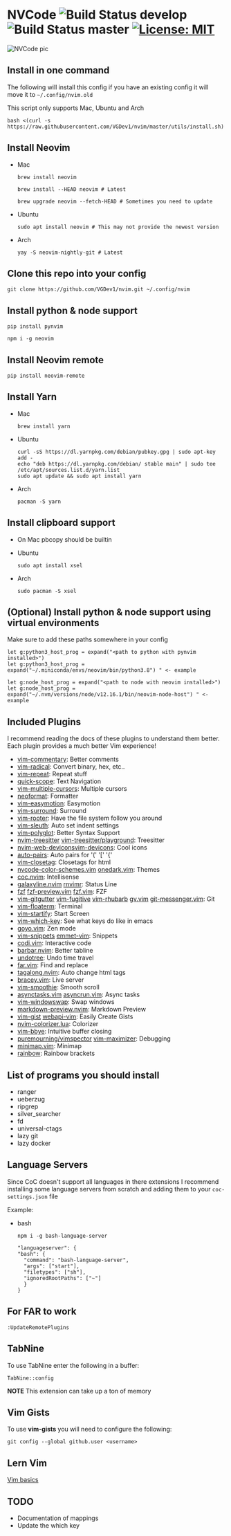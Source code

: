 # NVCode ![Build Status develop](https://img.shields.io/travis/ta4j/ta4j/develop?label=develop) ![Build Status master](https://img.shields.io/travis/ta4j/ta4j/master?label=master) [![License: MIT](https://img.shields.io/badge/License-MIT-brightgreen.svg)](https://opensource.org/licenses/MIT)

![NVCode pic](./utils/images/nvim.png)

## Install in one command

The following will install this config if you have an existing config it will move it to `~/.config/nvim.old`

This script only supports Mac, Ubuntu and Arch

```
bash <(curl -s https://raw.githubusercontent.com/VGDev1/nvim/master/utils/install.sh)
```

## Install Neovim

- Mac

  ```
  brew install neovim

  brew install --HEAD neovim # Latest

  brew upgrade neovim --fetch-HEAD # Sometimes you need to update
  ```

- Ubuntu

  ```
  sudo apt install neovim # This may not provide the newest version
  ```

- Arch

  ```
  yay -S neovim-nightly-git # Latest
  ```

## Clone this repo into your config

```
git clone https://github.com/VGDev1/nvim.git ~/.config/nvim
```

## Install python & node support

```
pip install pynvim
```

```
npm i -g neovim
```

## Install Neovim remote

```
pip install neovim-remote
```

## Install Yarn

- Mac

  ```
  brew install yarn
  ```

- Ubuntu

  ```
  curl -sS https://dl.yarnpkg.com/debian/pubkey.gpg | sudo apt-key add -
  echo "deb https://dl.yarnpkg.com/debian/ stable main" | sudo tee /etc/apt/sources.list.d/yarn.list
  sudo apt update && sudo apt install yarn
  ```

- Arch

  ```
  pacman -S yarn
  ```

## Install clipboard support

- On Mac pbcopy should be builtin

- Ubuntu

  ```
  sudo apt install xsel
  ```

- Arch

  ```
  sudo pacman -S xsel
  ```

## (Optional) Install python & node support using virtual environments

Make sure to add these paths somewhere in your config

```
let g:python3_host_prog = expand("<path to python with pynvim installed>")
let g:python3_host_prog = expand("~/.miniconda/envs/neovim/bin/python3.8") " <- example

let g:node_host_prog = expand("<path to node with neovim installed>")
let g:node_host_prog = expand("~/.nvm/versions/node/v12.16.1/bin/neovim-node-host") " <- example
```

## Included Plugins

I recommend reading the docs of these plugins to understand them better. Each plugin provides a much better Vim experience!

- [vim-commentary](https://github.com/tpope/vim-commentary): Better comments
- [vim-radical](https://github.com/glts/vim-radical): Convert binary, hex, etc..
- [vim-repeat](https://github.com/tpope/vim-repeat'): Repeat stuff
- [quick-scope](https://github.com/unblevable/quick-scope): Text Navigation
- [vim-multiple-cursors](https://github.com/terryma/vim-multiple-cursors): Multiple cursors
- [neoformat](https://github.com/sbdchd/neoformat): Formatter
- [vim-easymotion](https://github.com/easymotion/vim-easymotion): Easymotion
- [vim-surround](https://github.com/tpope/vim-surround): Surround
- [vim-rooter](https://github.com/airblade/vim-rooter): Have the file system follow you around
- [vim-sleuth](https://github.com/tpope/vim-sleuth): Auto set indent settings
- [vim-polyglot](https://github.com/sheerun/vim-polyglot): Better Syntax Support
- [nvim-treesitter](https://github.com/nvim-treesitter/nvim-treesitter) [vim-treesitter/playground](https://github.com/vim-treesitter/playground): Treesitter
- [nvim-web-devicons](https://github.com/kyazdani42/nvim-web-devicons)[vim-devicons](https://github.com/ryanoasis/vim-devicons): Cool icons
- [auto-pairs](https://github.com/jiangmiao/auto-pairs): Auto pairs for '(' '[' '{'
- [vim-closetag](https://github.com/alvan/vim-closetag): Closetags for html
- [nvcode-color-schemes.vim](https://github.com/christianchiarulli/nvcode-color-schemes.vim) [onedark.vim](https://github.com/joshdick/onedark.vim): Themes
- [coc.nvim](https://github.com/neoclide/coc.nvim): Intellisense
- [galaxyline.nvim](https://github.com/glepnir/galaxyline.nvim) [rnvimr](https://github.com/kevinhwang91/rnvimr): Status Line
- [fzf](https://github.com/junegunn/fzf)
  [fzf-preview.vim](https://github.com/yuki-ycino/fzf-preview.vim)
  [fzf.vim](https://github.com/junegunn/fzf.vim): FZF
- [vim-gitgutter](https://github.com/airblade/vim-gitgutter)
  [vim-fugitive](https://github.com/tpope/vim-fugitive)
  [vim-rhubarb](https://github.com/tpope/vim-rhubarb)
  [gv.vim](https://github.com/junegunn/gv.vim)
  [git-messenger.vim](https://github.com/rhysd/git-messenger.vim): Git
- [vim-floaterm](https://github.com/voldikss/vim-floaterm): Terminal
- [vim-startify](https://github.com/mhinz/vim-startify): Start Screen
- [vim-which-key](https://github.com/liuchengxu/vim-which-key): See what keys do like in emacs
- [goyo.vim](https://github.com/junegunn/goyo.vim): Zen mode
- [vim-snippets](https://github.com/honza/vim-snippets) [emmet-vim](https://github.com/mattn/emmet-vim): Snippets
- [codi.vim](https://github.com/metakirby5/codi.vim): Interactive code
- [barbar.nvim](https://github.com/romgrk/barbar.nvim): Better tabline
- [undotree](https://github.com/mbbill/undotree): Undo time travel
- [far.vim](https://github.com/ChristianChiarulli/far.vim): Find and replace
- [tagalong.nvim](https://github.com/AndrewRadev/tagalong.vim): Auto change html tags
- [bracey.vim](https://github.com/turbio/bracey.vim): Live server
- [vim-smoothie](https://github.com/psliwka/vim-smoothie): Smooth scroll
- [asynctasks.vim](https://github.com/skywind3000/asynctasks.vim) [asyncrun.vim](https://github.com/skywind3000/asyncrun.vim): Async tasks
- [vim-windowswap](https://github.com/wesQ3/vim-windowswap): Swap windows
- [markdown-preview.nvim](iamcco/markdown-preview.nvim): Markdown Preview
- [vim-gist](https://github.com/mattn/vim-gist) [webapi-vim](https://github.com/mattn/webapi-vim): Easily Create Gists
- [nvim-colorizer.lua](https://github.com/norcalli/nvim-colorizer.lua): Colorizer
- [vim-bbye](https://github.com/moll/vim-bbye): Intuitive buffer closing
- [puremourning/vimspector](https://github.com/puremourning/vimspector) [vim-maximizer](https://github.com/szw/vim-maximizer): Debugging
- [minimap.vim](https://github.com/wfxr/minimap.vim): Minimap
- [rainbow](https://github.com/luochen1990/rainbow): Rainbow brackets

## List of programs you should install

- ranger
- ueberzug
- ripgrep
- silver_searcher
- fd
- universal-ctags
- lazy git
- lazy docker

## Language Servers

Since CoC doesn't support all languages in there extensions
I recommend installing some language servers from scratch
and adding them to your `coc-settings.json` file

Example:

- bash

  `npm i -g bash-language-server`

  ```
  "languageserver": {
  "bash": {
    "command": "bash-language-server",
    "args": ["start"],
    "filetypes": ["sh"],
    "ignoredRootPaths": ["~"]
    }
  }
  ```

## For FAR to work

```
:UpdateRemotePlugins
```

## TabNine

To use TabNine enter the following in a buffer:

```
TabNine::config
```

**NOTE** This extension can take up a ton of memory

## Vim Gists

To use **vim-gists** you will need to configure the following:

```
git config --global github.user <username>
```

## Lern Vim

[Vim basics](https://github.com/VGDev1/nvim/blob/master/vimbasics.md)

## TODO

- Documentation of mappings
- Update the which key
